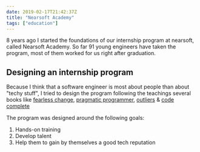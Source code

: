```yaml
--- 
date: 2019-02-17T21:42:37Z
title: "Nearsoft Academy"
tags: ["education"]
---
```


8 years ago I started the foundations of our internship program at nearsoft, called Nearsoft Academy.
So far 91 young engineers have taken the program, most of them worked for us right after graduation. 


## Designing an internship program

Because I think that a software engineer is most about people than about "techy stuff", I tried to
design the program following the teachings several books like [fearless change](/books/fearless-change),
[pragmatic programmer](/books/pragmatic-programmer), [outliers](/books/outliers) & [code
complete](/books/code-complete)

The program was designed around the following goals:

1. Hands-on training
2. Develop talent
3. Help them to gain by themselves a good tech reputation





